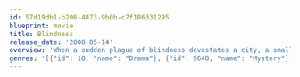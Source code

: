 ```yaml
---
id: 57d19db1-b206-4873-9b0b-c7f186331295
blueprint: movie
title: Blindness
release_date: '2008-05-14'
overview: 'When a sudden plague of blindness devastates a city, a small group of the afflicted band together to triumphantly overcome the horrific conditions of their imposed quarantine.'
genres: '[{"id": 18, "name": "Drama"}, {"id": 9648, "name": "Mystery"}, {"id": 878, "name": "Science Fiction"}, {"id": 53, "name": "Thriller"}]'
---
```

